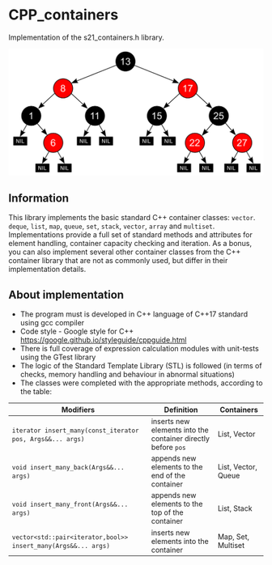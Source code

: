 # CPP_containers

Implementation of the s21_containers.h library.

![rbtree](misc/rbtree.png)

## Information

This library implements the basic standard C++ container classes: `vector`. `deque`, `list`, `map`, `queue`, `set`, `stack`, `vector`, `array` and `multiset`.
Implementations provide a full set of standard methods and attributes for element handling, container capacity checking and iteration. As a bonus, you can also implement several other container classes from the C++ container library that are not as commonly used, but differ in their implementation details.

## About implementation

- The program must is developed in C++ language of C++17 standard using gcc compiler
- Code style - Google style for C++ https://google.github.io/styleguide/cppguide.html
- There is full coverage of expression calculation modules with unit-tests using the GTest library
- The logic of the Standard Template Library (STL) is followed (in terms of checks, memory handling and behaviour in abnormal situations)
- The classes were completed with the appropriate methods, according to the table:

| Modifiers      | Definition                                      | Containers |
|----------------|-------------------------------------------------| -------------------------------------------|
| `iterator insert_many(const_iterator pos, Args&&... args)`          | inserts new elements into the container directly before `pos`  | List, Vector |
| `void insert_many_back(Args&&... args)`          | appends new elements to the end of the container  | List, Vector, Queue |
| `void insert_many_front(Args&&... args)`          | appends new elements to the top of the container  | List, Stack |
| `vector<std::pair<iterator,bool>> insert_many(Args&&... args)`          | inserts new elements into the container  | Map, Set, Multiset |